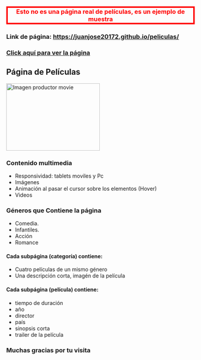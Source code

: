 <h3 style="color:red; border:solid 4px red; text-align:center;">Esto no es una página real de películas, es un ejemplo de muestra</h3>


<h3>Link de página:
<a href="https://juanjose20172.github.io/peliculas/ ">https://juanjose20172.github.io/peliculas/ </a>
</h3>

<h3>
<a href="https://juanjose20172.github.io/peliculas/ ">Click aquí para ver la página</a>
</h3>


## Página de Películas
<img src="https://i.imgur.com/2ViEgt4.jpg" alt="Imagen productor movie" width="250" height="180" />

### Contenido multimedia

- Responsividad: tablets moviles y Pc
- Imágenes
- Animación al pasar el cursor sobre los elementos (Hover)
- Videos



### Géneros que Contiene la página

- Comedia.
- Infantiles.
- Acción
- Romance

#### Cada subpágina (categoría) contiene:
- Cuatro películas de un mismo género
- Una descripción corta, imagén de la película

#### Cada subpágina (película) contiene:
- tiempo de duración
- año
- director
- país
- sinopsis corta
- trailer de la película

<h3>
Muchas gracias por tu visita
</h3>
